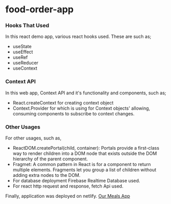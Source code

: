 # food-order-app
### Hooks That Used
In this react demo app, various react hooks used. These are such as;
- useState
- useEffect
- useRef
- useReducer
- useContext

### Context API
In this web app, Context API and it's functionality and components, such as;
- React.createContext for creating context object
- Context.Provider for which is using for Context objects' allowing, consuming components to subscribe to context changes.

### Other Usages
For other usages, such as, 

- ReactDOM.createPortal(child, container): Portals provide a first-class way to render children into a DOM node that exists outside the DOM hierarchy of the parent component.
- Fragmet: A common pattern in React is for a component to return multiple elements. Fragments let you group a list of children without adding extra nodes to the DOM.
- For database deployment Firebase Realtime Database used. 
- For react http request and response, fetch Api used.

Finally, application was deployed on netlify. 
[Our Meals App](https://our-meals.netlify.app)

